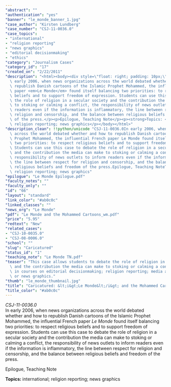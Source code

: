 ```yaml
---
"abstract": ""
"authentication": "yes"
"banner": "le_monde_banner_1.jpg"
"case_author": "Kirsten Lundberg"
"case_number": "CSJ-11-0036.0"
"case_topics":
- "international"
- "religion reporting"
- "news graphics"
- "editorial decisionmaking"
- "ethics"
"category": "Journalism Cases"
"category_id": "17"
"created_on": "2/22/2011"
"description": "<html><body><div style=\"float: right; padding: 10px;\"></div><p><em>CSJ-11-0036.0</em><br/>In\
  \ early 2006, when news organizations across the world debated whether and how to\
  \ republish Danish cartoons of the Islamic Prophet Mohammed, the influential French\
  \ paper <em>Le Monde</em> found itself balancing two priorities: to respect religious\
  \ beliefs and to support freedom of expression. Students can use this case to debate\
  \ the role of religion in a secular society and the contribution the media can make\
  \ to stoking or calming a conflict, the responsibility of news outlets to inform\
  \ readers even if the information is inflammatory, the line between respect for\
  \ religion and censorship, and the balance between religious beliefs and freedom\
  \ of the press.</p><p>Epilogue, Teaching Note</p><p><strong>Topics: </strong>international;\
  \ religion reporting; news graphics</p></body></html>"
"description_clean": !!python/unicode "CSJ-11-0036.0In early 2006, when news organizations\
  \ across the world debated whether and how to republish Danish cartoons of the Islamic\
  \ Prophet Mohammed, the influential French paper Le Monde found itself balancing\
  \ two priorities: to respect religious beliefs and to support freedom of expression.\
  \ Students can use this case to debate the role of religion in a secular society\
  \ and the contribution the media can make to stoking or calming a conflict, the\
  \ responsibility of news outlets to inform readers even if the information is inflammatory,\
  \ the line between respect for religion and censorship, and the balance between\
  \ religious beliefs and freedom of the press.Epilogue, Teaching NoteTopics: international;\
  \ religion reporting; news graphics"
"epilogue": "Le Monde Epilogue.pdf"
"faculty_notes": ""
"faculty_only": ""
"id": "66"
"layout": "standard"
"link_color": "#ab0c0c"
"linked_classes": ""
"news_org": "Le Monde"
"pdf": "Le Monde and the Mohammed Cartoons_wm.pdf"
"price": "5.95"
"redtext": "New"
"related_cases":
- "CSJ-10-0035.0"
- "CSJ-08-0006.0"
"school": ""
"slug": "Caricatured"
"status_id": "1"
"teaching_note": "Le Monde TN.pdf"
"teaser": "This case allows students to debate the role of religion in a secular society\
  \ and the contribution the media can make to stoking or calming a conflict. Use\
  \ in courses on editorial decisionmaking; religion reporting; media and democracy;\
  \ or news graphics."
"thumb": "le_monde_thumbnail.jpg"
"title": "Caricatured: &lt;i&gt;Le Monde&lt;/i&gt; and the Mohammed Cartoons"
"title_color": "#ab0c0c"
---
```

<html><body><div style="float: right; padding: 10px;"></div><p><em>CSJ-11-0036.0</em><br/>In early 2006, when news organizations across the world debated whether and how to republish Danish cartoons of the Islamic Prophet Mohammed, the influential French paper <em>Le Monde</em> found itself balancing two priorities: to respect religious beliefs and to support freedom of expression. Students can use this case to debate the role of religion in a secular society and the contribution the media can make to stoking or calming a conflict, the responsibility of news outlets to inform readers even if the information is inflammatory, the line between respect for religion and censorship, and the balance between religious beliefs and freedom of the press.</p><p>Epilogue, Teaching Note</p><p><strong>Topics: </strong>international; religion reporting; news graphics</p></body></html>
